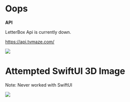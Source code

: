
# Oops

**API**

LetterBox Api is currently down.

https://api.tvmaze.com/






![](https://cdn.discordapp.com/attachments/1040716536341594188/1081282052374155464/Screenshot_at_Mar_03_13-28-17.png)


# Attempted SwiftUI 3D Image
Note: Never worked with SwiftUI

![](https://cdn.discordapp.com/attachments/1040716536341594188/1081282307056472185/Screenshot_at_Feb_28_19-02-58.png)


